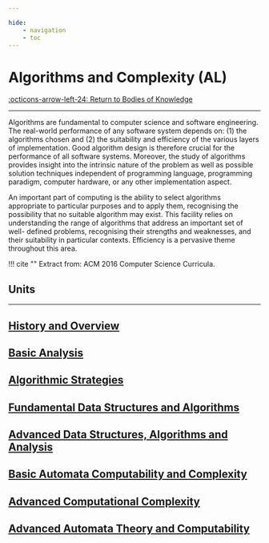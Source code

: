 ```yaml
---

hide:
    - navigation
    - toc
---
```

# Algorithms and Complexity (AL)

[:octicons-arrow-left-24: Return to Bodies of Knowledge](/Bodies-of-Knowledge)

---

Algorithms are fundamental to computer science and software engineering. The real-world performance of any software system depends on: (1) the algorithms chosen and (2) the suitability and efficiency of the various layers of implementation. Good algorithm design is therefore crucial for the performance of all software systems. Moreover, the study of algorithms provides insight into the intrinsic nature of the problem as well as possible solution techniques independent of programming language, programming paradigm, computer hardware, or any other implementation aspect.

An important part of computing is the ability to select algorithms appropriate to particular purposes and to apply them, recognising the possibility that no suitable algorithm may exist. This facility relies on understanding the range of algorithms that address an important set of well- defined problems, recognising their strengths and weaknesses, and their suitability in particular contexts. Efficiency is a pervasive theme throughout this area.

!!! cite ""
    Extract from: ACM 2016 Computer Science Curricula.

## Units

---

<div class="container px-4 py-2" id="custom-cards">
    <div class="row row-cols-1 row-cols-lg-2 align-items-stretch g-4 py-3">
        <div class="col">
            <a href="00_History-Overview">
                <div class="card card-cover h-100 overflow-hidden text-white bg-dark rounded-5 shadow-lg">
                    <div class="d-flex flex-column h-100 p-5 pb-3 text-white text-shadow-1">
                        <h2>History and Overview</h2>
                    </div>
                </div>
            </a>
        </div>
        <div class="col">
            <a href="01_Basic-Analysis">
                <div class="card card-cover h-100 overflow-hidden text-white bg-dark rounded-5 shadow-lg">
                    <div class="d-flex flex-column h-100 p-5 pb-3 text-white text-shadow-1">
                        <h2>Basic Analysis</h2>
                    </div>
                </div>
            </a>
        </div>
    </div>
    <div class="row row-cols-1 row-cols-lg-2 align-items-stretch g-4 py-3">
        <div class="col">
            <a href="02_Algorithmic-Strategies">
                <div class="card card-cover h-100 overflow-hidden text-white bg-dark rounded-5 shadow-lg">
                    <div class="d-flex flex-column h-100 p-5 pb-3 text-shadow-1">
                        <h2>Algorithmic Strategies</h2>
                    </div>
                </div>
            </a>
        </div>
        <div class="col">
            <a href="03_Fundamental-Data-Structures-Algorithms">
                <div class="card card-cover h-100 overflow-hidden text-white bg-dark rounded-5 shadow-lg">
                    <div class="d-flex flex-column h-100 p-5 pb-3 text-white text-shadow-1">
                        <h2>Fundamental Data Structures and Algorithms</h2>
                    </div>
                </div>
            </a>
        </div>
    </div>
    <div class="row row-cols-1 row-cols-lg-2 align-items-stretch g-4 py-3">
        <div class="col">
            <a href="04_Advanced-Data-Structures-Algorithms">
                <div class="card card-cover h-100 overflow-hidden text-white bg-dark rounded-5 shadow-lg">
                    <div class="d-flex flex-column h-100 p-5 pb-3 text-white text-shadow-1">
                        <h2>Advanced Data Structures, Algorithms and Analysis</h2>
                    </div>
                </div>
            </a>
        </div>
        <div class="col">
            <a href="05_Basic-Automata-Computability-Complexity">
                <div class="card card-cover h-100 overflow-hidden text-white bg-dark rounded-5 shadow-lg">
                    <div class="d-flex flex-column h-100 p-5 pb-3 text-shadow-1">
                        <h2>Basic Automata Computability and Complexity</h2>
                    </div>
                </div>
            </a>
        </div>
    </div>
    <div class="row row-cols-1 row-cols-lg-2 align-items-stretch g-4 py-3">
        <div class="col">
            <a href="06_Advanced-Computational-Complexity">
                <div class="card card-cover h-100 overflow-hidden text-white bg-dark rounded-5 shadow-lg">
                    <div class="d-flex flex-column h-100 p-5 pb-3 text-white text-shadow-1">
                        <h2>Advanced Computational Complexity</h2>
                    </div>
                </div>
            </a>
        </div>
        <div class="col">
            <a href="07_Advanced-Automata-Computability">
                <div class="card card-cover h-100 overflow-hidden text-white bg-dark rounded-5 shadow-lg">
                    <div class="d-flex flex-column h-100 p-5 pb-3 text-white text-shadow-1">
                        <h2>Advanced Automata Theory and Computability</h2>
                    </div>
                </div>
            </a>
        </div>
    </div>
</div>

